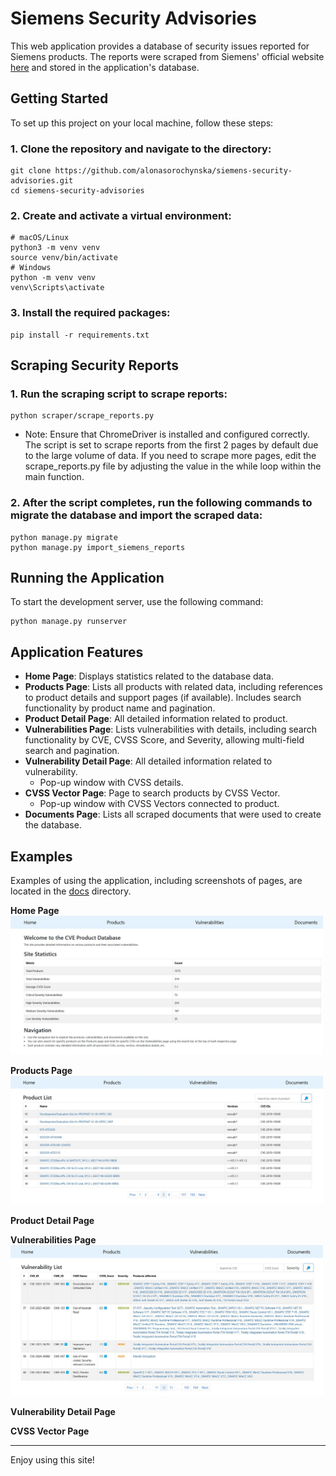 # Siemens Security Advisories

This web application provides a database of security issues reported for Siemens products. The reports were scraped from
Siemens' official
website [here](https://www.siemens.com/global/en/products/services/cert.html#SiemensSecurityAdvisories) and stored in
the application's database.

## Getting Started

To set up this project on your local machine, follow these steps:

### 1. Clone the repository and navigate to the directory:

```shell
git clone https://github.com/alonasorochynska/siemens-security-advisories.git
cd siemens-security-advisories
```

### 2. Create and activate a virtual environment:

```shell
# macOS/Linux
python3 -m venv venv
source venv/bin/activate
# Windows
python -m venv venv
venv\Scripts\activate
```

### 3. Install the required packages:

```shell
pip install -r requirements.txt
```

## Scraping Security Reports

### 1. Run the scraping script to scrape reports:

```shell
python scraper/scrape_reports.py
```

* Note: Ensure that ChromeDriver is installed and configured correctly. The script is set to scrape reports from the
  first 2 pages by default due to the large volume of data. If you need to scrape more pages, edit the
  scrape_reports.py file by adjusting the value in the while loop within the main function.

### 2. After the script completes, run the following commands to migrate the database and import the scraped data:

```shell
python manage.py migrate
python manage.py import_siemens_reports
```

## Running the Application

To start the development server, use the following command:

```shell
python manage.py runserver
```

## Application Features

* <b>Home Page</b>: Displays statistics related to the database data.
* <b>Products Page</b>: Lists all products with related data, including references to product details and support
  pages (if available). Includes search functionality by product name and pagination.
* <b>Product Detail Page</b>: All detailed information related to product.
* <b>Vulnerabilities Page</b>: Lists vulnerabilities with details, including search functionality by CVE, CVSS Score,
  and Severity, allowing multi-field search and pagination.
* <b>Vulnerability Detail Page</b>: All detailed information related to vulnerability.
  * Pop-up window with CVSS details.
* <b>CVSS Vector Page</b>: Page to search products by CVSS Vector.
  * Pop-up window with CVSS Vectors connected to product.
* <b>Documents Page</b>: Lists all scraped documents that were used to create the database.

## Examples

Examples of using the application, including screenshots of pages, are located in the [docs](./docs) directory.

**Home Page**<br>
<img src="docs/home.jpg" alt="Home Page Example" width="500"/>

**Products Page**<br>
  <img src="docs/products.jpg" alt="Products Page Example" width="500"/>

**Product Detail Page**<br>

**Vulnerabilities Page**<br>
  <img src="docs/vulnerabilities.jpg" alt="Vulnerabilities Page Example" width="500"/>

**Vulnerability Detail Page**<br>

**CVSS Vector Page**<br>

<hr>

Enjoy using this site!